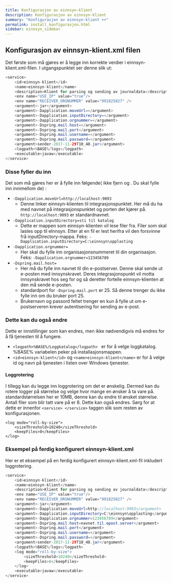 ```yaml
---
title: Konfigurasjon av einnsyn-klient
description: Konfigurasjon av einnsyn-klient
summary: "Konfigurasjon av einnsyn-klient ++"
permalink: install_konfigurasjon.html
sidebar: einnsyn_sidebar
---
```


## Konfigurasjon av einnsyn-klient.xml filen

Det første som må gjøres er å legge inn korrekte verdier i einnsyn-klient.xml-filen. I utgangspunktet ser denne slik ut:

```java
<service>
	<id>einnsyn-klient</id>
	<name>einnsyn-klient</name>
	<description>Klient for parsing og sending av journaldata</description>
	<env name="USE_IP" value="true"/>
	<env name="RECEIVER_ORGNUMMER" value="991825827" />
	<argument>-jar</argument>
	<argument>-Dapplication.moveUrl=</argument>
	<argument>-Dapplication.inputDirectory=</argument>
	<argument>-Dapplication.orgnummer=</argument>
	<argument>-Dspring.mail.host=</argument>
	<argument>-Dspring.mail.port</argument>
	<argument>-Dspring.mail.username=</argument>
	<argument>-Dspring.mail.password=</argument>
	<argument>sender-2017-11-29T10_48.jar</argument>
	<logpath>%BASE%/logs</logpath>
	<executable>javaw</executable>
</service>
```

### Disse fyller du inn

Det som må gjøres her er å fylle inn følgende( ikke fjern <argument> og </argument>. Du skal fylle inn innimellom de) :
* ```-Dapplication.moveUrl=http://localhost:9093```
  * Denne linker einnsyn-klienten til integrasjonspunktet. Her må du ha med navnet på integrasjonspunktet og porten det kjører på. ```http://localhost:9093``` er standardnavnet.
* ```-Dapplication.inputDirectory=sti til katalog```
  * Dette er mappen som einnsyn-klienten vil lese filer fra. Filer som skal lastes opp til eInnsyn. Etter at en fil er lest herifra vil den forsvinne frå inputDirectory-mappa. Feks: ```-Dapplication.inputDirectory=C:\einnsyn\opplasting``` 
* ```-Dapplication.orgnummer=```
  * Her skal du fylle inn organisasjonsnummeret til din organisasjon. Feks: ```-Dapplication.orgnummer=123456789```
* ```-Dspring.mail.host=```
  * Her må du fylle inn navnet til din e-postserver. Denne skal sende ut e-posten med innsynskravet. Deres integrasjonspunkt vil motta innsynskravet hos seg for og så deretter fortelle einnsyn-klienten at den må sende e-posten.
  * standardport for ```-Dspring.mail.port``` er 25. Så denne trenger du ikke fylle inn om du bruker port 25.
  * Brukernavn og passord feltet trenger en kun å fylle ut om e-postserveren krever autentisering for sending av e-post.


### Dette kan du også endre

Dette er innstillinger som kan endres, men ikke nødvendigvis må endres for å få tjenesten til å fungere.

* ```<logpath>%BASE%/Loggkatalog</logpath> ``` er for å velge loggkatalog. %BASE% variabelen peker på installasjonsmappen.
* ```<id>einnsyn-klient</id>``` og ```<name>einnsyn-klient</name>``` er for å velge id og navn på tjenesten i listen over Windows tjenester. 

#### Loggrotering
I tillegg kan du legge inn loggrotering om det er ønskelig. Dermed kan du rotere logger på størrelse og velge hvor mange en ønsker å ta vare på. standardstørrelsen her er 10MB, denne kan du endre til ønsket størrelse. Antall filer som blir tatt vare på er 8. Dette kan også endres. Sørg for at dette er innenfor ``` <service> </service> ``` taggen slik som resten av konfigurasjonen.

```
<log mode="roll-by-size">
	<sizeThreshold>10240</sizeThreshold>
	<keepFiles>8</keepFiles>
</log> 
```
### Eksempel på ferdig konfigurert einnsyn-klient.xml

Her er et eksempel på en ferdig konfigurert einnsyn-klient.xml-fil inkludert loggrotering.

``` java
<service>
	<id>einnsyn-klient</id>
	<name>einnsyn-klient</name>
	<description>Klient for parsing og sending av journaldata</description>
	<env name="USE_IP" value="true"/>
	<env name="RECEIVER_ORGNUMMER" value="991825827" />
	<argument>-jar</argument>
	<argument>-Dapplication.moveUrl=http://localhost:9093</argument>
	<argument>-Dapplication.inputDirectory=C:\einnsyn\opplasting</argument>
	<argument>-Dapplication.orgnummer=123456789</argument>
	<argument>-Dspring.mail.host=navnet.til.epost.server</argument>
	<argument>-Dspring.mail.port</argument>
	<argument>-Dspring.mail.username=</argument>
	<argument>-Dspring.mail.password=</argument>
	<argument>sender-2017-11-29T10_48.jar</argument>
	<logpath>%BASE%/logs</logpath>
	<log mode="roll-by-size">
		<sizeThreshold>10240</sizeThreshold>
		<keepFiles>8</keepFiles>
	</log>
	<executable>javaw</executable>
</service>
```	
